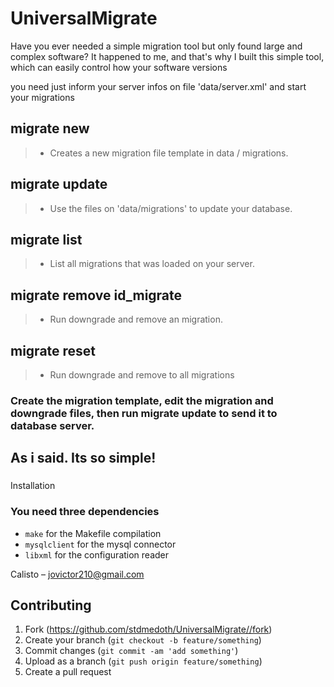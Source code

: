 # UniversalMigrate

Have you ever needed a simple migration tool but only found large and complex software?
It happened to me, and that's why I built this simple tool, which can easily control how your software versions

you need just inform your server infos on file 'data/server.xml' and start your migrations

## migrate new 
> * Creates a new migration file template in data / migrations.

## migrate update 
> * Use the files on 'data/migrations' to update your database.

## migrate list 
> * List all migrations that was loaded on your server.

## migrate remove id_migrate 
> * Run downgrade and remove an migration.

## migrate reset 
> * Run downgrade and remove to all migrations 

### Create the migration template, edit the migration and downgrade files, then run migrate update to send it to database server.

## As i said. Its so simple!

###
Installation

### You need three dependencies

* `make` for the Makefile compilation
* `mysqlclient` for the mysql connector 
* `libxml` for the configuration reader 


Calisto – jovictor210@gmail.com

## Contributing
1. Fork (<https://github.com/stdmedoth/UniversalMigrate//fork>)
2. Create your branch (`git checkout -b feature/something`)
3. Commit changes (`git commit -am 'add something'`)
4. Upload as a branch (`git push origin feature/something`)
5. Create a pull request
